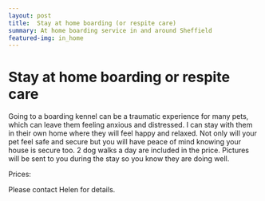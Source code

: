 ```yaml
---
layout: post
title:  Stay at home boarding (or respite care)
summary: At home boarding service in and around Sheffield
featured-img: in_home
---
```


# Stay at home boarding or respite care

Going to a boarding kennel can be a traumatic experience for many pets, which can leave them feeling anxious and distressed. I can stay with them in their own home where they will feel happy and relaxed. Not only will your pet feel safe and secure but you will have peace of mind knowing your house is secure too. 2 dog walks a day are included in the price. Pictures will be sent to you during the stay so you know they are doing well.

Prices: 

Please contact Helen for details.
